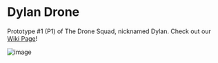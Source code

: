# Dylan Drone

Prototype #1 (P1) of The Drone Squad, nicknamed Dylan. Check out our [Wiki Page]([url](https://github.com/MotionStudioCornell/DylanDrone/wiki))! 

![image](https://github.com/MotionStudioCornell/DylanDrone/assets/49817487/d7bf08b1-f1ec-4cc7-aaa5-ec7a7a83d858)
